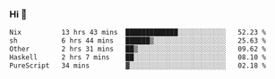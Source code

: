 ### Hi 👋

<!--START_SECTION:waka-->

```txt
Nix          13 hrs 43 mins  █████████████░░░░░░░░░░░░   52.23 %
sh           6 hrs 44 mins   ██████▒░░░░░░░░░░░░░░░░░░   25.63 %
Other        2 hrs 31 mins   ██▒░░░░░░░░░░░░░░░░░░░░░░   09.62 %
Haskell      2 hrs 7 mins    ██░░░░░░░░░░░░░░░░░░░░░░░   08.10 %
PureScript   34 mins         ▓░░░░░░░░░░░░░░░░░░░░░░░░   02.18 %
```

<!--END_SECTION:waka-->
